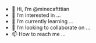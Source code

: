 - 👋 Hi, I’m @minecaftttian
- 👀 I’m interested in ...
- 🌱 I’m currently learning ...
- 💞️ I’m looking to collaborate on ...
- 📫 How to reach me ...

<!---
minecaftttian/minecaftttian is a ✨ special ✨ repository because its `README.md` (this file) appears on your GitHub profile.
You can click the Preview link to take a look at your changes.
--->
